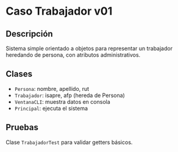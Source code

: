 #  Caso Trabajador v01

##  Descripción
Sistema simple orientado a objetos para representar un trabajador heredando de persona, con atributos administrativos.

##  Clases
- `Persona`: nombre, apellido, rut
- `Trabajador`: isapre, afp (hereda de Persona)
- `VentanaCLI`: muestra datos en consola
- `Principal`: ejecuta el sistema

##  Pruebas
Clase `TrabajadorTest` para validar getters básicos.



